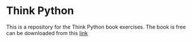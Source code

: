# Think Python

This is a repository for the Think Python book exercises. The book is free can be downloaded from this [link](https://greenteapress.com/wp/think-python/)
